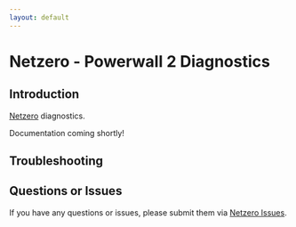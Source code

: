 ```yaml
---
layout: default
---
```


# Netzero - Powerwall 2 Diagnostics

## Introduction

[Netzero](https://www.netzero.energy) diagnostics.

Documentation coming shortly!

## Troubleshooting


## Questions or Issues

If you have any questions or issues, please submit them via [Netzero Issues](https://github.com/netzero-labs/netzero/issues).
